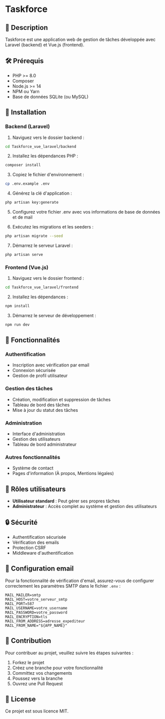 # Taskforce

## 📝 Description
Taskforce est une application web de gestion de tâches développée avec Laravel (backend) et Vue.js (frontend).

## 🛠 Prérequis
- PHP >= 8.0
- Composer
- Node.js >= 14
- NPM ou Yarn
- Base de données SQLite (ou MySQL)

## 🚀 Installation

### Backend (Laravel)

1. Naviguez vers le dossier backend :
```bash
cd Taskforce_vue_laravel/backend
```

2. Installez les dépendances PHP :
```bash
composer install
```

3. Copiez le fichier d'environnement :
```bash
cp .env.example .env
```

4. Générez la clé d'application :
```bash
php artisan key:generate
```

5. Configurez votre fichier .env avec vos informations de base de données et de mail

6. Exécutez les migrations et les seeders :
```bash
php artisan migrate --seed
```

7. Démarrez le serveur Laravel :
```bash
php artisan serve
```

### Frontend (Vue.js)

1. Naviguez vers le dossier frontend :
```bash
cd Taskforce_vue_laravel/frontend
```

2. Installez les dépendances :
```bash
npm install
```

3. Démarrez le serveur de développement :
```bash
npm run dev
```

## 🌟 Fonctionnalités

### Authentification
- Inscription avec vérification par email
- Connexion sécurisée
- Gestion de profil utilisateur

### Gestion des tâches
- Création, modification et suppression de tâches
- Tableau de bord des tâches
- Mise à jour du statut des tâches

### Administration
- Interface d'administration
- Gestion des utilisateurs
- Tableau de bord administrateur

### Autres fonctionnalités
- Système de contact
- Pages d'information (À propos, Mentions légales)

## 👥 Rôles utilisateurs
- **Utilisateur standard** : Peut gérer ses propres tâches
- **Administrateur** : Accès complet au système et gestion des utilisateurs

## 🔒 Sécurité
- Authentification sécurisée
- Vérification des emails
- Protection CSRF
- Middleware d'authentification

## 📧 Configuration email
Pour la fonctionnalité de vérification d'email, assurez-vous de configurer correctement les paramètres SMTP dans le fichier `.env` :

```env
MAIL_MAILER=smtp
MAIL_HOST=votre_serveur_smtp
MAIL_PORT=587
MAIL_USERNAME=votre_username
MAIL_PASSWORD=votre_password
MAIL_ENCRYPTION=tls
MAIL_FROM_ADDRESS=adresse_expediteur
MAIL_FROM_NAME="${APP_NAME}"
```

## 🤝 Contribution
Pour contribuer au projet, veuillez suivre les étapes suivantes :
1. Forkez le projet
2. Créez une branche pour votre fonctionnalité
3. Committez vos changements
4. Poussez vers la branche
5. Ouvrez une Pull Request

## 📝 License
Ce projet est sous licence MIT.
